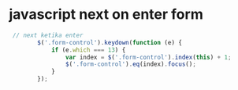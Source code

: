 # javascript next on enter form

```javascript
 // next ketika enter
        $('.form-control').keydown(function (e) {
            if (e.which === 13) {
                var index = $('.form-control').index(this) + 1;
                $('.form-control').eq(index).focus();
            }
        });
```
